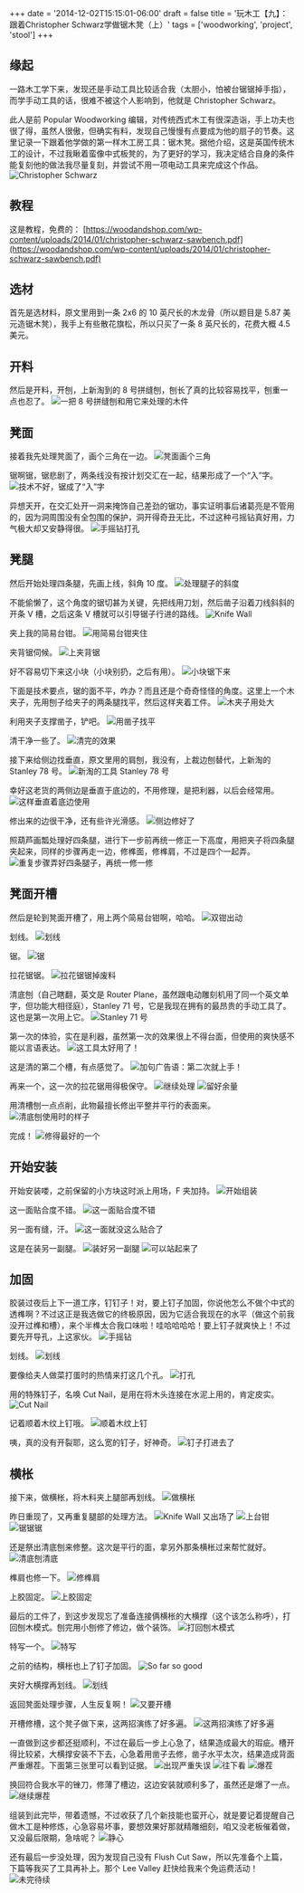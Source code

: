 +++
date = '2014-12-02T15:15:01-06:00'
draft = false
title = '玩木工【九】：跟着Christopher Schwarz学做锯木凳（上）'
tags = ['woodworking', 'project', 'stool']
+++

## 缘起
一路木工学下来，发现还是手动工具比较适合我（太胆小，怕被台锯锯掉手指），而学手动工具的话，很难不被这个人影响到，他就是 Christopher Schwarz。

此人是前 Popular Woodworking 编辑，对传统西式木工有很深造诣，手上功夫也很了得，虽然人很傲，但确实有料，发现自己慢慢有点要成为他的扇子的节奏。这里记录一下跟着他学做的第一样木工房工具：锯木凳。据他介绍，这是英国传统木工的设计，不过我瞅着蛮像中式板凳的，为了更好的学习，我决定结合自身的条件能复刻他的做法我尽量复刻，并尝试不用一项电动工具来完成这个作品。
![Christopher Schwarz](01.jpg. 'Christopher Schwarz')

## 教程
这是教程，免费的：
[https://woodandshop.com/wp-content/uploads/2014/01/christopher-schwarz-sawbench.pdf](https://woodandshop.com/wp-content/uploads/2014/01/christopher-schwarz-sawbench.pdf)

## 选材
首先是选材料，原文里用到一条 2x6 的 10 英尺长的木龙骨（所以题目是 5.87 美元造锯木凳），我手上有些散花旗松，所以只买了一条 8 英尺长的，花费大概 4.5 美元。

## 开料
然后是开料，开刨，上新淘到的 8 号拼缝刨，刨长了真的比较容易找平，刨重一点也忍了。
![一把 8 号拼缝刨和用它来处理的木件](02.jpg, '使用 8 号长刨，因为参考面比较长，找平效率大大提高')

## 凳面
接着我先处理凳面了，画个三角在一边。
![凳面画个三角](03.jpg, '凳面画个三角')

锯啊锯，锯悲剧了，两条线没有按计划交汇在一起，结果形成了一个“入”字。
![技术不好，锯成了“入”字](04.jpg, '技术不好，锯成了“入”字')

异想天开，在交汇处开一洞来掩饰自己差劲的锯功，事实证明事后诸葛亮是不管用的，因为洞周围没有全包围的保护，洞开得奇丑无比，不过这种弓摇钻真好用，力气极大却又安静得很。
![手摇钻打孔](05.jpg, '手摇钻打孔')

## 凳腿
然后开始处理四条腿，先画上线，斜角 10 度。
![处理腿子的斜度](06.jpg, '处理腿子的斜度')

不能偷懒了，这个角度的锯切甚为关键，先把线用刀划，然后凿子沿着刀线斜斜的开条 V 槽，之后这条 V 槽就可以引导锯子行进的路线。
![Knife Wall](07.jpg, 'Knife Wall')

夹上我的简易台钳。
![用简易台钳夹住](08.jpg, '用简易台钳夹住')

夹背锯伺候。
![上夹背锯](09.jpg, '上夹背锯')

好不容易切下来这小块（小块别扔，之后有用）。
![小块锯下来](10.jpg, '小块锯下来')

下面是技术要点，锯的面不平，咋办？而且还是个奇奇怪怪的角度。这里上一个木夹子，先用刨子给夹子的两条腿找平，然后这样夹着工件。
![木夹子用处大](11.jpg, '再次证明木夹子用途广泛')

利用夹子支撑凿子，铲吧。
![用凿子找平](12.jpg, '用凿子找平')

清干净一些了。
![清完的效果](13.jpg, '清完的效果')

接下来给侧边找垂直，原文里用的肩刨，我没有，上裁边刨替代，上新淘的 Stanley 78 号。
![新淘的工具 Stanley 78 号](14.jpg, '新淘的工具 Stanley 78 号')

幸好这老货的两侧边是垂直于底边的，不用修理，是把利器，以后会经常用。
![这样垂直着底边使用](15.jpg, '这样垂直着底边使用')

修出来的边很干净，还有些许光滑感。
![侧边修好了](16.jpg, '侧边修好了')

照葫芦画瓢处理好四条腿，进行下一步前再统一修正一下高度，用把夹子将四条腿夹起来，同样的步骤再走一边，修榫面，修榫肩，不过是四个一起弄。
![重复步骤弄好四条腿子，再统一修一修](17.jpg, '重复步骤弄好四条腿子，再统一修一修')

## 凳面开槽
然后是轮到凳面开槽了，用上两个简易台钳啊，哈哈。
![双钳出动](18.jpg, '双钳出动')

划线。
![划线](19.jpg, '划线')

锯。
![锯](20.jpg, '锯')

拉花锯锯。
![拉花锯锯掉废料](21.jpg, '拉花锯锯掉废料')

清底刨（自己瞎翻，英文是 Router Plane，虽然跟电动雕刻机用了同一个英文单字，但功能大相径庭），Stanley 71 号，它是我现在拥有的最昂贵的手动工具了。这也是第一次用上它。
![Stanley 71 号](22.jpg, 'Stanley 71 号')

第一次的体验，实在是利器，虽然第一次的效果很上不得台面，但使用的爽快感不能以言语表达。
![这工具太好用了！](23.jpg, '这工具太好用了！')

这是清的第二个槽，有点感觉了。
![加句广告语：第二次就上手！](24.jpg, '加句广告语：第二次就上手！')

再来一个，这一次的拉花锯用得极保守。
![继续处理](25.jpg, '继续处理')
![留好余量](26.jpg, '留好余量')

用清槽刨一点点削，此物最擅长修出平整并平行的表面来。
![清底刨使用时的样子](27.jpg, '使用时是这个样子的，刀突出底部，一下下削平底面')

完成！
![修得最好的一个](28.jpg, '修得最好的一个')

## 开始安装
开始安装喽，之前保留的小方块这时派上用场，F 夹加持。
![开始组装](29.jpg, '开始组装')

这一面贴合度不错。
![这一面贴合度不错](30.jpg, '这一面贴合度不错')

另一面有缝，汗。
![这一面就没这么贴合了](31.jpg, '这一面就没这么贴合了')

这是在装另一副腿。
![装好另一副腿](32.jpg, '装好另一副腿')
![可以站起来了](33.jpg, '可以站起来了')

## 加固
胶装过夜后上下一道工序，钉钉子！对，要上钉子加固，你说他怎么不做个中式的透榫啊？不过这正是我选做它的终极原因，因为它适合我现在的水平（做这个前我没开过榫和槽），来个半榫太合我口味啦！哇哈哈哈哈！要上钉子就爽快上！不过要先开导孔，上这家伙。
![手摇钻](34.jpg, '手摇钻')

划线。
![划线](35.jpg, '划线')

要像给夫人做菜打蛋时的热情来打这几个孔。
![打孔](36.jpg, '打孔')

用的特殊钉子，名唤 Cut Nail，是用在将木头连接在水泥上用的，肯定皮实。
![Cut Nail](37.jpg, 'Cut Nail')

记着顺着木纹上钉哦。
![顺着木纹上钉](38.jpg, '顺着木纹上钉')

咦，真的没有开裂耶，这么宽的钉子，好神奇。
![钉子打进去了](39.jpg, '钉子打进去了')

## 横枨
接下来，做横枨，将木料夹上腿部再划线。
![做横枨](40.jpg, '做横枨')

昨日重现了，又再重复腿部的处理方法。
![Knife Wall 又出场了](41.jpg, 'Knife Wall 又出场了')
![上台钳](42.jpg, '上台钳')
![锯锯锯](43.jpg, '锯锯锯')

还是祭出清底刨来修整。这次是平行的面，拿另外那条横枨过来帮忙就好。
![清底刨清底](44.jpg, '清底刨清底')

榫肩也修一下。
![修榫肩](45.jpg, '修榫肩')

上胶固定。
![上胶固定](46.jpg, '上胶固定')

最后的工件了，到这步发现忘了准备连接俩横枨的大横撑（这个该怎么称呼），打回刨木模式。刨完用小刨修了修边，做个装饰。
![打回刨木模式](47.jpg, '打回刨木模式')

特写一个。
![特写](48.jpg, '特写')

之前的结构，横枨也上了钉子加固。
![So far so good](49.jpg, 'So far so good')

夹好大横撑再划线。
![划线](50.jpg, '划线')

返回凳面处理步骤，人生反复啊！
![又要开槽](51.jpg, '又要开槽')

开槽修槽，这个凳子做下来，这两招演练了好多遍。
![这两招演练了好多遍](52.jpg, '这两招演练了好多遍')

一直做到这步都还挺顺利，不过在最后一步上心急了，结果造成最大的瑕疵。槽开得比较紧，大横撑安装不下去，心急着用凿子去修，凿子水平太次，结果造成背面严重爆茬。下面第三张里可以看到证据。
![出现严重失误](53.jpg, '出现严重失误')
![往下看](54.jpg, '往下看')
![爆茬](55.jpg, '爆茬')

换回符合我水平的锉刀，修薄了槽边，这边安装就顺利多了，虽然还是爆了一点。
![继续爆茬](56.jpg, '继续爆茬')

组装到此完毕，带着遗憾，不过收获了几个新技能也蛮开心，就是要记着提醒自己做木工是种修炼，心急容易坏事，要想效果好那就精雕细刻，咱又没老板催着做，又没最后限期，急啥呢？
![静心](57.jpg, '静心')

还有最后一步没处理，因为发现自己没有 Flush Cut Saw，所以先准备个上篇，下篇等我买了工具再补上。那个 Lee Valley 赶快给我来个免运费活动！
![未完待续](58.jpg, '未完待续')